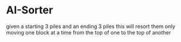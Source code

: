 # AI-Sorter
given a starting 3 piles and an ending 3 piles this will resort them only moving one block at a time from the top of one to the top of another
